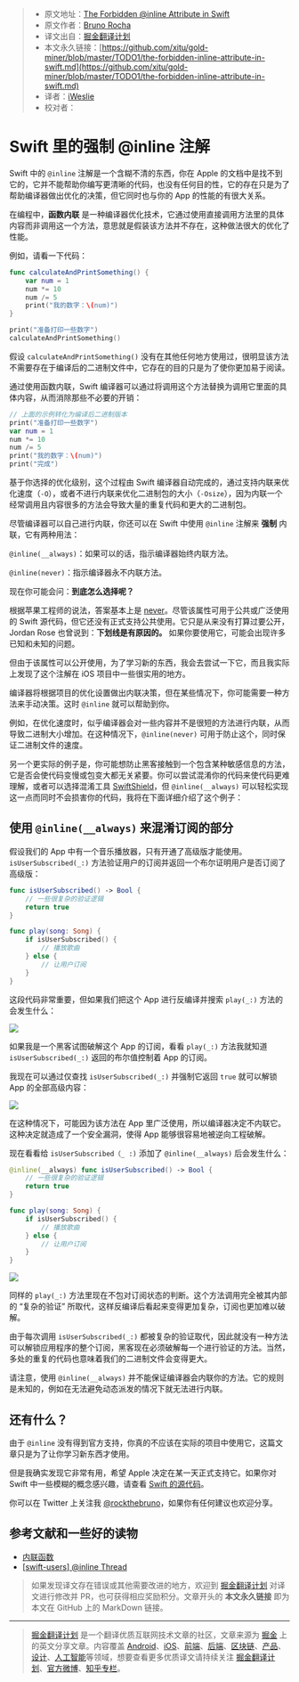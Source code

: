 > * 原文地址：[The Forbidden @inline Attribute in Swift](https://swiftrocks.com/the-forbidden-inline-attribute-in-swift.html)
> * 原文作者：[Bruno Rocha](https://github.com/rockbruno)
> * 译文出自：[掘金翻译计划](https://github.com/xitu/gold-miner)
> * 本文永久链接：[https://github.com/xitu/gold-miner/blob/master/TODO1/the-forbidden-inline-attribute-in-swift.md](https://github.com/xitu/gold-miner/blob/master/TODO1/the-forbidden-inline-attribute-in-swift.md)
> * 译者：[iWeslie](https://github.com/iWeslie)
> * 校对者：

# Swift 里的强制 @inline 注解

Swift 中的 `@inline` 注解是一个含糊不清的东西，你在 Apple 的文档中是找不到它的，它并不能帮助你编写更清晰的代码，也没有任何目的性，它的存在只是为了帮助编译器做出优化的决策，但它同时也与你的 App 的性能的有很大关系。

在编程中，**函数内联** 是一种编译器优化技术，它通过使用直接调用方法里的具体内容而非调用这一个方法，意思就是假装该方法并不存在，这种做法很大的优化了性能。

例如，请看一下代码：

```swift
func calculateAndPrintSomething() {
    var num = 1
    num *= 10
    num /= 5
    print("我的数字：\(num)")
}

print("准备打印一些数字")
calculateAndPrintSomething()

```

假设 `calculateAndPrintSomething()` 没有在其他任何地方使用过，很明显该方法不需要存在于编译后的二进制文件中，它存在的目的只是为了使你更加易于阅读。

通过使用函数内联，Swift 编译器可以通过将调用这个方法替换为调用它里面的具体内容，从而消除那些不必要的开销：

```swift
// 上面的示例转化为编译后二进制版本
print("准备打印一些数字")
var num = 1
num *= 10
num /= 5
print("我的数字：\(num)")
print("完成")
```

基于你选择的优化级别，这个过程由 Swift 编译器自动完成的，通过支持内联来优化速度（`-O`），或者不进行内联来优化二进制包的大小（`-Osize`），因为内联一个经常调用且内容很多的方法会导致大量的重复代码和更大的二进制包。

尽管编译器可以自己进行内联，你还可以在 Swift 中使用 `@inline` 注解来 **强制** 内联，它有两种用法：

`@inline(__always)`：如果可以的话，指示编译器始终内联方法。

`@inline(never)`：指示编译器永不内联方法。

现在你可能会问：**到底怎么选择呢？**

根据苹果工程师的说法，答案基本上是 [never](https://lists.swift.org/pipermail/swift-users/Week-of-Mon-20170227/004886.html)。尽管该属性可用于公共或广泛使用的 Swift 源代码，但它还没有正式支持公共使用。它只是从来没有打算过要公开，Jordan Rose 也曾说到：**下划线是有原因的。** 如果你要使用它，可能会出现许多已知和未知的问题。

但由于该属性可以公开使用，为了学习新的东西，我会去尝试一下它，而且我实际上发现了这个注解在 iOS 项目中一些很实用的地方。

编译器将根据项目的优化设置做出内联决策，但在某些情况下，你可能需要一种方法来手动决策。这时 `@inline` 就可以帮助到你。

例如，在优化速度时，似乎编译器会对一些内容并不是很短的方法进行内联，从而导致二进制大小增加。在这种情况下，`@inline(never)` 可用于防止这个，同时保证二进制文件的速度。

另一个更实际的例子是，你可能想防止黑客接触到一个包含某种敏感信息的方法，它是否会使代码变慢或包变大都无关紧要。你可以尝试混淆你的代码来使代码更难理解，或者可以选择混淆工具 [SwiftShield](https://github.com/rockbruno/swiftshield)，但 `@inline(__always)` 可以轻松实现这一点而同时不会损害你的代码，我将在下面详细介绍了这个例子：

## 使用 `@inline(__always)` 来混淆订阅的部分

假设我们的 App 中有一个音乐播放器，只有开通了高级版才能使用。`isUserSubscribed(_:)` 方法验证用户的订阅并返回一个布尔证明用户是否订阅了高级版：

```swift
func isUserSubscribed() -> Bool {
    // 一些很复杂的验证逻辑
    return true
}

func play(song: Song) {
	if isUserSubscribed() {
        // 播放歌曲
    } else {
        // 让用户订阅
    }
}
```

这段代码非常重要，但如果我们把这个 App 进行反编译并搜索 `play(_:)` 方法的会发生什么：

![](https://i.imgur.com/3kqUFaF.png)

如果我是一个黑客试图破解这个 App 的订阅，看看 `play(_:)` 方法我就知道 `isUserSubscribed(_:)` 返回的布尔值控制着 App 的订阅。

我现在可以通过仅查找 `isUserSubscribed(_:)` 并强制它返回 `true` 就可以解锁 App 的全部高级内容：

![](https://i.imgur.com/JMjdAMS.png)

在这种情况下，可能因为该方法在 App 里广泛使用，所以编译器决定不内联它。这种决定就造成了一个安全漏洞，使得 App 能够很容易地被逆向工程破解。

现在看看给 `isUserSubscribed（_ :)` 添加了 `@inline(__always)` 后会发生什么：

```swift
@inline(__always) func isUserSubscribed() -> Bool {
    // 一些很复杂的验证逻辑
    return true
}

func play(song: Song) {
	if isUserSubscribed() {
        // 播放歌曲
    } else {
        // 让用户订阅
    }
}
```

![](https://i.imgur.com/JwkToz8.png)

同样的 `play(_:)` 方法里现在不包对订阅状态的判断。这个方法调用完全被其内部的 “复杂的验证” 所取代，这样反编译后看起来变得更加复杂，订阅也更加难以破解。

由于每次调用 `isUserSubscribed(_:)` 都被复杂的验证取代，因此就没有一种方法可以解锁应用程序的整个订阅，黑客现在必须破解每一个进行验证的方法。当然，多处的重复的代码也意味着我们的二进制文件会变得更大。

请注意，使用 `@inline(__always)` 并不能保证编译器会内联你的方法。它的规则是未知的，例如在无法避免动态派发的情况下就无法进行内联。

## 还有什么？

由于 `@inline` 没有得到官方支持，你真的不应该在实际的项目中使用它，这篇文章只是为了让你学习新东西才使用。

但是我确实发现它非常有用，希望 Apple 决定在某一天正式支持它。如果你对 Swift 中一些模糊的概念感兴趣，请查看 [Swift 的源代码](https://github.com/apple/swift)。

你可以在 Twitter 上关注我 [@rockthebruno](https://twitter.com/rockthebruno)，如果你有任何建议也欢迎分享。

## 参考文献和一些好的读物

- [内联函数](https://en.wikipedia.org/wiki/Inline_function)
- [[swift-users] @inline Thread](https://lists.swift.org/pipermail/swift-users/Week-of-Mon-20170227/004883.html)

> 如果发现译文存在错误或其他需要改进的地方，欢迎到 [掘金翻译计划](https://github.com/xitu/gold-miner) 对译文进行修改并 PR，也可获得相应奖励积分。文章开头的 **本文永久链接** 即为本文在 GitHub 上的 MarkDown 链接。

---

> [掘金翻译计划](https://github.com/xitu/gold-miner) 是一个翻译优质互联网技术文章的社区，文章来源为 [掘金](https://juejin.im) 上的英文分享文章。内容覆盖 [Android](https://github.com/xitu/gold-miner#android)、[iOS](https://github.com/xitu/gold-miner#ios)、[前端](https://github.com/xitu/gold-miner#前端)、[后端](https://github.com/xitu/gold-miner#后端)、[区块链](https://github.com/xitu/gold-miner#区块链)、[产品](https://github.com/xitu/gold-miner#产品)、[设计](https://github.com/xitu/gold-miner#设计)、[人工智能](https://github.com/xitu/gold-miner#人工智能)等领域，想要查看更多优质译文请持续关注 [掘金翻译计划](https://github.com/xitu/gold-miner)、[官方微博](http://weibo.com/juejinfanyi)、[知乎专栏](https://zhuanlan.zhihu.com/juejinfanyi)。
